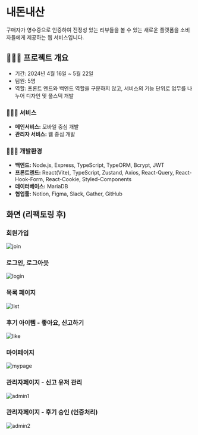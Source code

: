 # 내돈내산

구매자가 영수증으로 인증하여 진정성 있는 리뷰들을 볼 수 있는 새로운 플랫폼을 소비자들에게 제공하는 웹 서비스입니다.

## 🧑🏻‍💻 프로젝트 개요

- 기간: 2024년 4월 16일 ~ 5월 22일
- 팀원: 5명
- 역할: 프론트 엔드와 백엔드 역할을 구분하지 않고, 서비스의 기능 단위로 업무를 나누어 디자인 및 풀스택 개발

### 🧑🏻‍💻 서비스

- **메인서비스:** 모바일 중심 개발
- **관리자 서비스:** 웹 중심 개발

### 🧑🏻‍💻 개발환경

- **백엔드:** Node.js, Express, TypeScript, TypeORM, Bcrypt, JWT
- **프론트엔드:** React(Vite), TypeScript, Zustand, Axios, React-Query, React-Hook-Form, React-Cookie, Styled-Components
- **데이터베이스:** MariaDB
- **협업툴:** Notion, Figma, Slack, Gather, GitHub

## 화면 (리팩토링 후)

### 회원가입

![join](https://github.com/user-attachments/assets/a09abc16-e7e2-4318-86ac-807ef5e93987)

### 로그인, 로그아웃

![login](https://github.com/user-attachments/assets/263d37c8-90a3-45b7-8cd3-e70505aed02b)

### 목록 페이지

![list](https://github.com/user-attachments/assets/ea4d09de-8ad8-4807-ba64-cc3888fe21cf)

### 후기 아이템 - 좋아요, 신고하기

![like](https://github.com/user-attachments/assets/bd26c03e-8761-4ac0-8c87-6b6c5b504252)

### 마이페이지

![mypage](https://github.com/user-attachments/assets/3f883f60-377b-4490-96a4-d893b97f9c8a)

### 관리자페이지 - 신고 유저 관리

![admin1](https://github.com/user-attachments/assets/31074748-6f49-4097-b08e-4df1c418322d)

### 관리자페이지 - 후기 승인 (인증처리)

![admin2](https://github.com/user-attachments/assets/7e201adc-7251-479a-b9a2-ee7a82a1f864)
